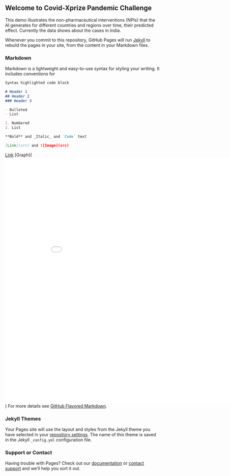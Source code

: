 ## Welcome to Covid-Xprize Pandemic Challenge

This demo illustrates the non-pharmaceutical interventions (NPIs) that the AI generates for different countries and regions over time, their predicted effect. 
Currently the data shows about the cases in India.

Whenever you commit to this repository, GitHub Pages will run [Jekyll](https://jekyllrb.com/) to rebuild the pages in your site, from the content in your Markdown files.

### Markdown

Markdown is a lightweight and easy-to-use syntax for styling your writing. It includes conventions for

```markdown
Syntax highlighted code block

# Header 1
## Header 2
### Header 3

- Bulleted
- List

1. Numbered
2. List

**Bold** and _Italic_ and `Code` text

[Link](src) and ![Image](src)
```
[Link](https://chart-studio.plotly.com/~stutigarg9/5/#/)
[Graph](<iframe width="900" height="800" frameborder="0" scrolling="no" src="//plotly.com/~stutigarg9/1.embed"></iframe>)
For more details see [GitHub Flavored Markdown](https://guides.github.com/features/mastering-markdown/).

### Jekyll Themes

Your Pages site will use the layout and styles from the Jekyll theme you have selected in your [repository settings](https://github.com/Intoxillectual/Pandemicchallenge.github.io/settings). The name of this theme is saved in the Jekyll `_config.yml` configuration file.

### Support or Contact

Having trouble with Pages? Check out our [documentation](https://docs.github.com/categories/github-pages-basics/) or [contact support](https://support.github.com/contact) and we’ll help you sort it out.
